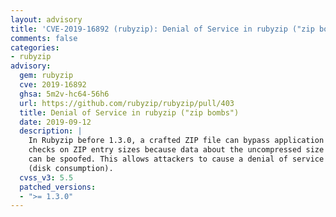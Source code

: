 ```yaml
---
layout: advisory
title: 'CVE-2019-16892 (rubyzip): Denial of Service in rubyzip ("zip bombs")'
comments: false
categories:
- rubyzip
advisory:
  gem: rubyzip
  cve: 2019-16892
  ghsa: 5m2v-hc64-56h6
  url: https://github.com/rubyzip/rubyzip/pull/403
  title: Denial of Service in rubyzip ("zip bombs")
  date: 2019-09-12
  description: |
    In Rubyzip before 1.3.0, a crafted ZIP file can bypass application
    checks on ZIP entry sizes because data about the uncompressed size
    can be spoofed. This allows attackers to cause a denial of service
    (disk consumption).
  cvss_v3: 5.5
  patched_versions:
  - ">= 1.3.0"
---
```

